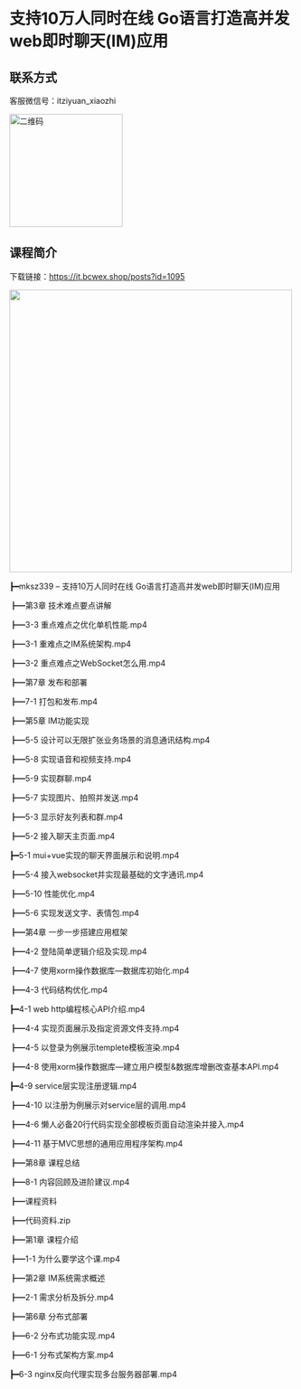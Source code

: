 # 支持10万人同时在线 Go语言打造高并发web即时聊天(IM)应用

## 联系方式

客服微信号：itziyuan_xiaozhi

<img src="https://ziyuanyun.oss-cn-guangzhou.aliyuncs.com/common/20240614073449/666b82192834a.jpg" width="200" height="200" alt="二维码">

## 课程简介

下载链接：https://it.bcwex.shop/posts?id=1095

<img src="https://ziyuanyun.oss-cn-guangzhou.aliyuncs.com/yun/20240515153612/664465ec99aa8.jpg" width="500" alt="">

  ┣━mksz339 &#8211; 支持10万人同时在线 Go语言打造高并发web即时聊天(IM)应用

 ┣━第3章 技术难点要点讲解

 ┣━3-3 重点难点之优化单机性能.mp4

 ┣━3-1 重难点之IM系统架构.mp4

 ┣━3-2 重点难点之WebSocket怎么用.mp4

 ┣━第7章 发布和部署

 ┣━7-1 打包和发布.mp4

 ┣━第5章 IM功能实现

 ┣━5-5 设计可以无限扩张业务场景的消息通讯结构.mp4

 ┣━5-8 实现语音和视频支持.mp4

 ┣━5-9 实现群聊.mp4

 ┣━5-7 实现图片、拍照并发送.mp4

 ┣━5-3 显示好友列表和群.mp4

 ┣━5-2 接入聊天主页面.mp4

 ┣━5-1 mui+vue实现的聊天界面展示和说明.mp4

 ┣━5-4 接入websocket并实现最基础的文字通讯.mp4

 ┣━5-10 性能优化.mp4

 ┣━5-6 实现发送文字、表情包.mp4

 ┣━第4章 一步一步搭建应用框架

 ┣━4-2 登陆简单逻辑介绍及实现.mp4

 ┣━4-7 使用xorm操作数据库&#8212;数据库初始化.mp4

 ┣━4-3 代码结构优化.mp4

 ┣━4-1 web http编程核心API介绍.mp4

 ┣━4-4 实现页面展示及指定资源文件支持.mp4

 ┣━4-5 以登录为例展示templete模板渲染.mp4

 ┣━4-8 使用xorm操作数据库&#8212;建立用户模型&amp;数据库增删改查基本API.mp4

 ┣━4-9 service层实现注册逻辑.mp4

 ┣━4-10 以注册为例展示对service层的调用.mp4

 ┣━4-6 懒人必备20行代码实现全部模板页面自动渲染并接入.mp4

 ┣━4-11 基于MVC思想的通用应用程序架构.mp4

 ┣━第8章 课程总结

 ┣━8-1 内容回顾及进阶建议.mp4

 ┣━课程资料

 ┣━代码资料.zip

 ┣━第1章 课程介绍

 ┣━1-1 为什么要学这个课.mp4

 ┣━第2章 IM系统需求概述

 ┣━2-1 需求分析及拆分.mp4

 ┣━第6章 分布式部署

 ┣━6-2 分布式功能实现.mp4

 ┣━6-1 分布式架构方案.mp4

 ┣━6-3 nginx反向代理实现多台服务器部署.mp4

  